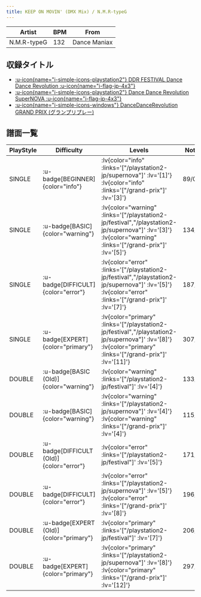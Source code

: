 ```yaml
---
title: KEEP ON MOVIN' (DMX Mix) / N.M.R-typeG
---
```


|Artist|BPM|From|
|------|---|----|
|N.M.R-typeG|132|Dance Maniax|

## 収録タイトル

- [ :u-icon{name="i-simple-icons-playstation2"} DDR FESTIVAL Dance Dance Revolution :u-icon{name="i-flag-jp-4x3"} ](/playstation2-jp/festival)
- [ :u-icon{name="i-simple-icons-playstation2"} Dance Dance Revolution SuperNOVA :u-icon{name="i-flag-jp-4x3"} ](/playstation2-jp/supernova)
- [ :u-icon{name="i-simple-icons-windows"} DanceDanceRevolution GRAND PRIX (グランプリプレー)](/grand-prix)

## 譜面一覧

|PlayStyle|Difficulty|Levels|Notes|Movie|
|---------|----------|------|-----|-----|
|SINGLE| :u-badge[BEGINNER]{color="info"} | :lv{color="info" :links='["/playstation2-jp/supernova"]' :lv='[1]'}  :lv{color="info" :links='["/grand-prix"]' :lv='[3]'} |89/0||
|SINGLE| :u-badge[BASIC]{color="warning"} | :lv{color="warning" :links='["/playstation2-jp/festival","/playstation2-jp/supernova"]' :lv='[3]'}  :lv{color="warning" :links='["/grand-prix"]' :lv='[5]'} |134/12||
|SINGLE| :u-badge[DIFFICULT]{color="error"} | :lv{color="error" :links='["/playstation2-jp/festival","/playstation2-jp/supernova"]' :lv='[5]'}  :lv{color="error" :links='["/grand-prix"]' :lv='[7]'} |187/13||
|SINGLE| :u-badge[EXPERT]{color="primary"} | :lv{color="primary" :links='["/playstation2-jp/festival","/playstation2-jp/supernova"]' :lv='[8]'}  :lv{color="primary" :links='["/grand-prix"]' :lv='[11]'} |307/31||
|DOUBLE| :u-badge[BASIC (Old)]{color="warning"} | :lv{color="warning" :links='["/playstation2-jp/festival"]' :lv='[4]'} |133/8||
|DOUBLE| :u-badge[BASIC]{color="warning"} | :lv{color="warning" :links='["/playstation2-jp/supernova"]' :lv='[4]'}  :lv{color="warning" :links='["/grand-prix"]' :lv='[4]'} |115/5||
|DOUBLE| :u-badge[DIFFICULT (Old)]{color="error"} | :lv{color="error" :links='["/playstation2-jp/festival"]' :lv='[5]'} |171/16||
|DOUBLE| :u-badge[DIFFICULT]{color="error"} | :lv{color="error" :links='["/playstation2-jp/supernova"]' :lv='[5]'}  :lv{color="error" :links='["/grand-prix"]' :lv='[8]'} |196/16||
|DOUBLE| :u-badge[EXPERT (Old)]{color="primary"} | :lv{color="primary" :links='["/playstation2-jp/festival"]' :lv='[7]'} |206/15||
|DOUBLE| :u-badge[EXPERT]{color="primary"} | :lv{color="primary" :links='["/playstation2-jp/supernova"]' :lv='[8]'}  :lv{color="primary" :links='["/grand-prix"]' :lv='[12]'} |297/2||
